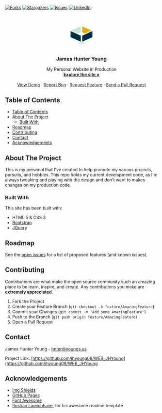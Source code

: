 [![Forks][forks-shield]][forks-url]
[![Stargazers][stars-shield]][stars-url]
[![Issues][issues-shield]][issues-url]
[![LinkedIn][linkedin-shield]][linkedin-url]



<!-- PROJECT LOGO -->
<br />
<p align="center">
  <a href="https://jameshunteryoung.me">
    <img src="./jhy_logo.ico" alt="Logo" width="80" height="80">
  </a>

  <h3 align="center">James Hunter Young</h3>

  <p align="center">
    My Personal Website in Production
    <br />
    <a href="https://hunteryoung.dev-abeardedowl.com/"><strong>Explore the site »</strong></a>
    <br />
    <br />
    <a href="https://github.com/jhyoung09/WEB_JHYoung">View Demo</a>
    ·
    <a href="https://github.com/jhyoung09/WEB_JHYoung/issues">Report Bug</a>
    ·
    <a href="https://github.com/jhyoung09/WEB_JHYoung/issues">Request Feature</a>
    ·
    <a href="https://github.com/jhyoung09/WEB_JHYoung/pulls">Send a Pull Request</a>
  </p>
</p>



<!-- TABLE OF CONTENTS -->
## Table of Contents

- [Table of Contents](#table-of-contents)
- [About The Project](#about-the-project)
  - [Built With](#built-with)
- [Roadmap](#roadmap)
- [Contributing](#contributing)
- [Contact](#contact)
- [Acknowledgements](#acknowledgements)



<!-- ABOUT THE PROJECT -->
## About The Project
This is my personal that I've created to help promote my various projects, pursuits, and hobbies. This repo holds my current development code, as I'm always tweaking and playing with the design and don't want to makes changes on my production code. 

### Built With
This site has been built with:
* HTML 5 & CSS 3
* [Bootstrap](https://getbootstrap.com)
* [JQuery](https://jquery.com)


<!-- ROADMAP -->
## Roadmap

See the [open issues](https://github.com/jhyoung09/WEB_JHYoung/issues) for a list of proposed features (and known issues).



<!-- CONTRIBUTING -->
## Contributing

Contributions are what make the open source community such an amazing place to be learn, inspire, and create. Any contributions you make are **extremely appreciated**.

1. Fork the Project
2. Create your Feature Branch (`git checkout -b feature/AmazingFeature`)
3. Commit your Changes (`git commit -m 'Add some AmazingFeature'`)
4. Push to the Branch (`git push origin feature/AmazingFeature`)
5. Open a Pull Request



<!-- CONTACT -->
## Contact

James Hunter Young - hnter@youngs.us

Project Link: [https://github.com/jhyoung09/WEB_JHYoung](https://github.com/jhyoung09/WEB_JHYoung


<!-- ACKNOWLEDGEMENTS -->
## Acknowledgements
* [Img Shields](https://shields.io)
* [GitHub Pages](https://pages.github.com)
* [Font Awesome](https://fontawesome.com)
* [Roshan Lamichhane](https://github.com/roshanlam/ReadMeTemplate), for his awesome readme template





<!-- MARKDOWN LINKS & IMAGES -->
<!-- https://www.markdownguide.org/basic-syntax/#reference-style-links -->
[forks-shield]: https://img.shields.io/github/forks/jhyoung09/WEB_JHYoung?style=flat-square
[forks-url]: https://github.com/jhyoung09/ReadMeTemplate/network/members
[stars-shield]: https://img.shields.io/github/stars/jhyoung09/WEB_JHYoung?style=flat-square
[stars-url]: https://github.com/jhyoung09/ReadMeTemplate/stargazers
[issues-shield]: https://img.shields.io/github/issues/jhyoung09/WEB_JHYoung?style=flat-square
[issues-url]: https://github.com/jhyoung09/ReadMeTemplate/issues
[linkedin-shield]: https://img.shields.io/badge/-LinkedIn-black.svg?style=flat-square&logo=linkedin&colorB=555
[linkedin-url]: https://www.linkedin.com/in/jameshunteryoung/p
